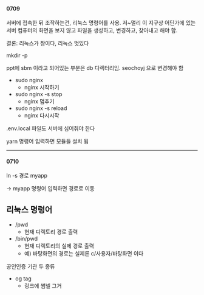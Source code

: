 #### 0709


서버에 접속한 뒤 조작하는건, 리눅스 명령어를 사용. 
저~멀리 이 지구상 어딘가에 있는 서버 컴퓨터의 화면을 보지 않고 파일을 생성하고, 변경하고, 찾아내고 해야 함. 

결론: 리눅스가 짱이다, 리눅스 멋있다

mkdir -p

ppt에 sbm 이라고 되어있는 부분은 db 디렉터리임. seochoyj 으로 변경해야 함 


- sudo nginx  
  - nginx 시작하기
- sudo nginx -s stop  
  - nginx 멈추기
- sudo nginx -s reload  
  - nginx 다시시작 


.env.local 파일도 서버에 심어줘야 한다 

yarn 명령어 입력하면 모듈들 설치 됨 

---------
#### 0710

ln -s 경로 myapp

-> myapp 명령어 입력하면 경로로 이동


## 리눅스 명령어
- /pwd 
  - 현재 디렉토리 경로 출력
- /bin/pwd
  - 현재 디렉토리의 실제 경로 출력 
  - 예) 바탕화면의 경로는 실제론 c/사용자/바탕화면 이다 

 

공인인증 기관 두 종류



- og tag
  - 링크에 썸넬 그거

